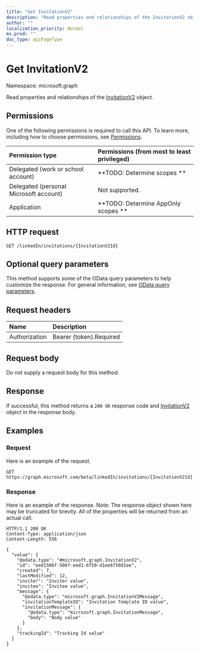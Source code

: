 ```yaml
---
title: "Get InvitationV2"
description: "Read properties and relationships of the InvitationV2 object."
author: ""
localization_priority: Normal
ms.prod: ""
doc_type: apiPageType
---
```


# Get InvitationV2

Namespace: microsoft.graph

Read properties and relationships of the [InvitationV2](../resources/invitationv2.md) object.

## Permissions
One of the following permissions is required to call this API. To learn more, including how to choose permissions, see [Permissions](/concepts/permissions-reference.md).

|Permission type|Permissions (from most to least privileged)|
|:---|:---|
|Delegated (work or school account)|**TODO: Determine scopes **|
|Delegated (personal Microsoft account)|Not supported.|
|Application|**TODO: Determine AppOnly scopes **|

## HTTP request
<!-- {
  "blockType": "ignored"
}
-->
``` http
GET /linkedIn/invitations/{InvitationV2Id}
```

## Optional query parameters
This method supports some of the OData query parameters to help customize the response. For general information, see [OData query parameters](/graph/query-parameters).

## Request headers
|Name|Description|
|:---|:---|
|Authorization|Bearer {token}.Required|

## Request body
Do not supply a request body for this method.

## Response
If successful, this method returns a `200 OK` response code and [InvitationV2](../resources/invitationv2.md) object in the response body.

## Examples

### Request
Here is an example of the request.
<!-- {
  "blockType": "request",
  "name": "get_invitationv2"
}
-->
``` http
GET https://graph.microsoft.com/beta/linkedIn/invitations/{InvitationV2Id}
```

### Response
Here is an example of the response. Note: The response object shown here may be truncated for brevity. All of the properties will be returned from an actual call.
<!-- {
  "blockType": "response",
  "truncated": true,
  "@odata.type": "microsoft.graph.InvitationV2"
}
-->
``` http
HTTP/1.1 200 OK
Content-Type: application/json
Content-Length: 556

{
  "value": {
    "@odata.type": "#microsoft.graph.InvitationV2",
    "id": "eed1506f-506f-eed1-6f50-d1ee6f50d1ee",
    "created": 7,
    "lastModified": 12,
    "inviter": "Inviter value",
    "invitee": "Invitee value",
    "message": {
      "@odata.type": "microsoft.graph.InvitationV2Message",
      "invitationTemplateID": "Invitation Template ID value",
      "invitationMessage": {
        "@odata.type": "microsoft.graph.InvitationMessage",
        "body": "Body value"
      }
    },
    "trackingId": "Tracking Id value"
  }
}
```


